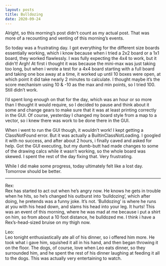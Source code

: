 ```yaml
---
layout: posts
title: Bulldozing
date: 2020-09-24
---
```


Alright, so this morning’s post didn’t count as my actual post.  That was more of a recounting and venting of this morning’s events.  

So today was a frustrating day.  I got everything for the different size boards essentially working, which i know because when i tried a 2x2 board or a 1x1 board, they worked flawlessly.  I was fully expecting the 4x4 to work, but it didn’t!  Argh!  At first i thought it was because the mini-max was just taking too long, but when i wrote a test for a 4x4 board starting with a full board and taking one box away at a time, it worked up until 10 boxes were open, at which point it did take nearly 2 minutes to calculate.  I thought maybe it’s the score mechanism using 10 & -10 as the max and min points, so I tried 100.  Still didn’t work.  

I’d spent long enough on that for the day, which was an hour or so more than I thought it would require, so I decided to pause and think about it some and change gears to make sure that it was at least printing correctly in the GUI.  Of course, yesterday I changed my board style from a map to a vector, so i knew there was work to be done there in the GUI.  

When i went to run the GUI though, it wouldn’t work!  I kept getting a ClassNotFound error.  But it was actually a BuiltinClassNotLoading.  I googled it with no success, and after about 2 hours, i finally caved and asked for help.  Got the GUI executing, but my dumb-butt had made changes to some of the drawing calcs while it wasn’t working, so the whole board was skewed.  I spent the rest of the day fixing that.  Very frustrating.

While I did make some progress, today ultimately felt like a lost day.  Tomorrow should be better.  

***
Rex:  
Rex has started to act out when he’s angry now.  He knows he gets in trouble when he hits, so he’s changed his outburst into ‘bulldozing’, which after doing, he pretends was a funny joke.  It’s not.  ‘Bulldozing’ is where he runs at you with his head down, and slams his head into your leg.  It hurts!  This was an event of this morning, where he was mad at me because i put a shirt on him, so from about a 10 foot distance, he bulldozed me.  I think i have a Rex’s-head-sized bruise on my thigh now.

Leo:  
Leo tonight enthusiastically ate all of his dinner, so i offered him more.  He took what i gave him, squished it all in his hand, and then began throwing it on the floor.  The dogs, of course, love when Leo eats dinner, so they surrounded him, and he spent the rest of his dinner laughing at feeding it all to the dogs.  This was actually very entertaining to watch.
